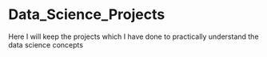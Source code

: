 # Data_Science_Projects
Here I will keep the projects which I have done to practically understand the data science concepts 
